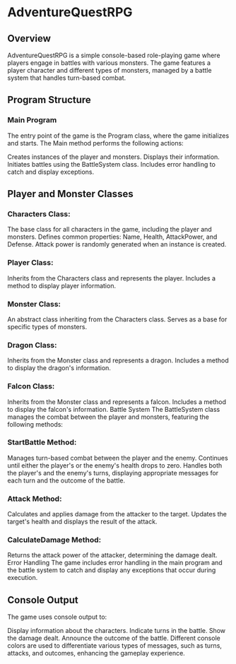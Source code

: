 # AdventureQuestRPG

## Overview
AdventureQuestRPG is a simple console-based role-playing game where players engage in battles with various monsters. The game features a player character and different types of monsters, managed by a battle system that handles turn-based combat.

## Program Structure
### Main Program
The entry point of the game is the Program class, where the game initializes and starts. The Main method performs the following actions:

Creates instances of the player and monsters.
Displays their information.
Initiates battles using the BattleSystem class.
Includes error handling to catch and display exceptions.

## Player and Monster Classes
### Characters Class:

The base class for all characters in the game, including the player and monsters.
Defines common properties: Name, Health, AttackPower, and Defense.
Attack power is randomly generated when an instance is created.

### Player Class:

Inherits from the Characters class and represents the player.
Includes a method to display player information.

### Monster Class:

An abstract class inheriting from the Characters class.
Serves as a base for specific types of monsters.

### Dragon Class:

Inherits from the Monster class and represents a dragon.
Includes a method to display the dragon's information.

### Falcon Class:

Inherits from the Monster class and represents a falcon.
Includes a method to display the falcon's information.
Battle System
The BattleSystem class manages the combat between the player and monsters, featuring the following methods:

### StartBattle Method:

Manages turn-based combat between the player and the enemy.
Continues until either the player's or the enemy's health drops to zero.
Handles both the player's and the enemy's turns, displaying appropriate messages for each turn and the outcome of the battle.
### Attack Method:

Calculates and applies damage from the attacker to the target.
Updates the target's health and displays the result of the attack.
### CalculateDamage Method:

Returns the attack power of the attacker, determining the damage dealt.
Error Handling
The game includes error handling in the main program and the battle system to catch and display any exceptions that occur during execution.

## Console Output
The game uses console output to:

Display information about the characters.
Indicate turns in the battle.
Show the damage dealt.
Announce the outcome of the battle.
Different console colors are used to differentiate various types of messages, such as turns, attacks, and outcomes, enhancing the gameplay experience.
